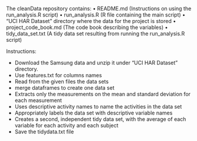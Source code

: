 The cleanData repository contains:
•	README.md (Instructions on using the run_analysis.R script)
•	run_analysis.R (R file containing the main script) 
•	“UCI HAR Dataset” directory where the data for the project is stored
•	project_code_book.md (The code book describing the variables)
•	tidy_data_set.txt (A tidy data set resulting from running the run_analysis.R script)

Instructions:
-	Download the Samsung data and unzip it under “UCI HAR Dataset” directory. 
-	Use features.txt for columns names
-	Read from the given files the data sets
-	merge dataframes to create one data set
-	Extracts only the measurements on the mean and standard deviation for each measurement
-	Uses descriptive activity names to name the activities in the data set
-	Appropriately labels the data set with descriptive variable names
-	Creates a second, independent tidy data set, with the average of each variable for each activity and each subject
-	Save the tidydata.txt file

